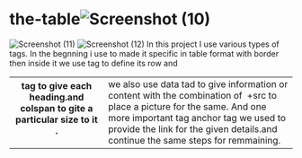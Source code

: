 # the-table![Screenshot (10)](https://github.com/HIMANSHU0018/the-table/assets/128785945/5777caba-7855-4039-b4ce-d19481e49dd7)
![Screenshot (11)](https://github.com/HIMANSHU0018/the-table/assets/128785945/1eefebb3-d009-4267-98bb-9f6e7786dc53)
![Screenshot (12)](https://github.com/HIMANSHU0018/the-table/assets/128785945/7ba815ba-78ab-4e85-bb91-9e49acd1c38b)
In this project I use various types of tags.
In the begnning i use <table> to made it specific in table format with border then inside it we use <tr> tag to define its row and<th>tag to give each heading.and colspan to gite a particular size to it .
<td> we also use data tad to give information or content with the combination of <img> +src to place a picture for the same.
And one more important tag<a></a> anchor tag we used to provide the link for the given details.and continue the same steps for remmaining.



